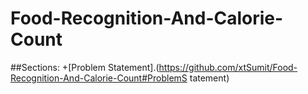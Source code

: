 # Food-Recognition-And-Calorie-Count

##Sections:
+[Problem Statement].(https://github.com/xtSumit/Food-Recognition-And-Calorie-Count#ProblemS tatement)

